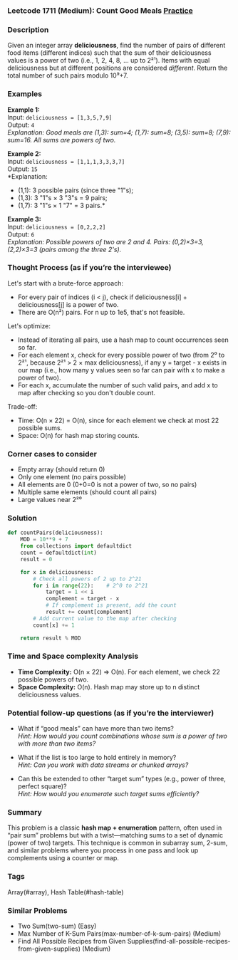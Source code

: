 ### Leetcode 1711 (Medium): Count Good Meals [Practice](https://leetcode.com/problems/count-good-meals)

### Description  
Given an integer array **deliciousness**, find the number of pairs of different food items (different indices) such that the sum of their deliciousness values is a power of two (i.e., 1, 2, 4, 8, ... up to 2²¹). Items with equal deliciousness but at different positions are considered *different*. Return the total number of such pairs modulo 10⁹+7.

### Examples  

**Example 1:**  
Input: `deliciousness = [1,3,5,7,9]`  
Output: `4`  
*Explanation: Good meals are (1,3): sum=4; (1,7): sum=8; (3,5): sum=8; (7,9): sum=16. All sums are powers of two.*

**Example 2:**  
Input: `deliciousness = [1,1,1,3,3,3,7]`  
Output: `15`  
*Explanation:  
- (1,1): 3 possible pairs (since three "1"s);  
- (1,3): 3 "1"s × 3 "3"s = 9 pairs;  
- (1,7): 3 "1"s × 1 "7" = 3 pairs.*

**Example 3:**  
Input: `deliciousness = [0,2,2,2]`  
Output: `6`  
*Explanation: Possible powers of two are 2 and 4. Pairs: (0,2)×3=3, (2,2)×3=3 (pairs among the three 2's).*

### Thought Process (as if you’re the interviewee)  

Let's start with a brute-force approach:
- For every pair of indices \(i < j\), check if deliciousness[i] + deliciousness[j] is a power of two.
- There are O(n²) pairs. For n up to 1e5, that's not feasible.

Let's optimize:
- Instead of iterating all pairs, use a hash map to count occurrences seen so far.
- For each element x, check for every possible power of two (from 2⁰ to 2²¹, because 2²¹ > 2 × max deliciousness), if any y = target - x exists in our map (i.e., how many y values seen so far can pair with x to make a power of two).
- For each x, accumulate the number of such valid pairs, and add x to map after checking so you don't double count.

Trade-off:
- Time: O(n × 22) = O(n), since for each element we check at most 22 possible sums.
- Space: O(n) for hash map storing counts.

### Corner cases to consider  
- Empty array (should return 0)
- Only one element (no pairs possible)
- All elements are 0 (0+0=0 is not a power of two, so no pairs)
- Multiple same elements (should count all pairs)
- Large values near 2²⁰

### Solution

```python
def countPairs(deliciousness):
    MOD = 10**9 + 7
    from collections import defaultdict
    count = defaultdict(int)
    result = 0

    for x in deliciousness:
        # Check all powers of 2 up to 2^21
        for i in range(22):    # 2^0 to 2^21
            target = 1 << i
            complement = target - x
            # If complement is present, add the count
            result += count[complement]
        # Add current value to the map after checking
        count[x] += 1

    return result % MOD
```

### Time and Space complexity Analysis  

- **Time Complexity:** O(n × 22) ⇒ O(n). For each element, we check 22 possible powers of two.
- **Space Complexity:** O(n). Hash map may store up to n distinct deliciousness values.

### Potential follow-up questions (as if you’re the interviewer)  

- What if “good meals” can have more than two items?  
  *Hint: How would you count combinations whose sum is a power of two with more than two items?*

- What if the list is too large to hold entirely in memory?  
  *Hint: Can you work with data streams or chunked arrays?*

- Can this be extended to other “target sum” types (e.g., power of three, perfect square)?  
  *Hint: How would you enumerate such target sums efficiently?*

### Summary
This problem is a classic **hash map + enumeration** pattern, often used in “pair sum” problems but with a twist—matching sums to a set of dynamic (power of two) targets. This technique is common in subarray sum, 2-sum, and similar problems where you process in one pass and look up complements using a counter or map.

### Tags
Array(#array), Hash Table(#hash-table)

### Similar Problems
- Two Sum(two-sum) (Easy)
- Max Number of K-Sum Pairs(max-number-of-k-sum-pairs) (Medium)
- Find All Possible Recipes from Given Supplies(find-all-possible-recipes-from-given-supplies) (Medium)